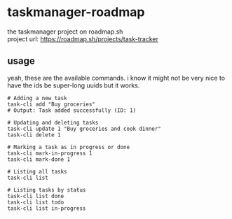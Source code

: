 # taskmanager-roadmap
the taskmanager project on roadmap.sh  
project url: https://roadmap.sh/projects/task-tracker

## usage
yeah, these are the available commands. i know it might not be very nice to have the ids be super-long uuids but it works.
```
# Adding a new task
task-cli add "Buy groceries"
# Output: Task added successfully (ID: 1)

# Updating and deleting tasks
task-cli update 1 "Buy groceries and cook dinner"
task-cli delete 1

# Marking a task as in progress or done
task-cli mark-in-progress 1
task-cli mark-done 1

# Listing all tasks
task-cli list

# Listing tasks by status
task-cli list done
task-cli list todo
task-cli list in-progress
```